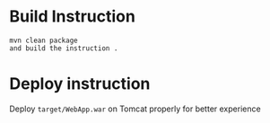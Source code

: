 

# Build Instruction


```
mvn clean package
and build the instruction .
```

# Deploy instruction

Deploy ```target/WebApp.war``` on Tomcat properly for better experience

